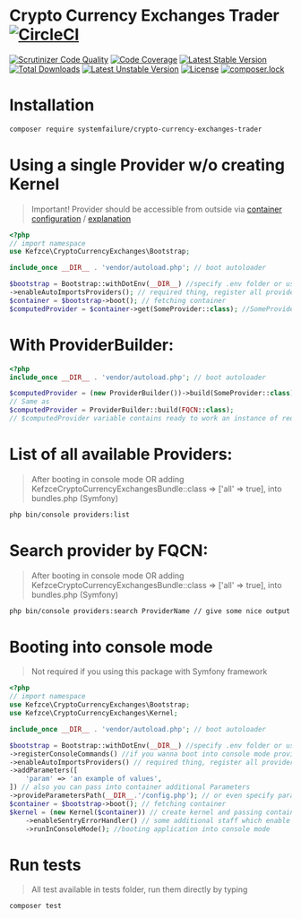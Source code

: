 # Crypto Currency Exchanges Trader  [![CircleCI](https://travis-ci.com/kefzce/CryptoCurrencyExchangesTrader.svg?branch=master)](https://github.com/kefzce/CryptoCurrencyExchangesTrader) 

[![Scrutinizer Code Quality](https://scrutinizer-ci.com/g/kefzce/CryptoCurrencyExchangesTrader/badges/quality-score.png?b=master)](https://scrutinizer-ci.com/g/kefzce/CryptoCurrencyExchangesTrader/?branch=master)
[![Code Coverage](https://scrutinizer-ci.com/g/kefzce/CryptoCurrencyExchangesTrader/badges/coverage.png?b=master)](https://scrutinizer-ci.com/g/kefzce/CryptoCurrencyExchangesTrader/?branch=master)
[![Latest Stable Version](https://poser.pugx.org/kefzce/cli-parser/v/stable)](https://github.com/kefzce/CryptoCurrencyExchangesTrader) [![Total Downloads](https://poser.pugx.org/kefzce/cli-parser/downloads)](https://github.com/kefzce/CryptoCurrencyExchangesTrader) [![Latest Unstable Version](https://poser.pugx.org/kefzce/cli-parser/v/unstable)](https://github.com/kefzce/CryptoCurrencyExchangesTrader) [![License](https://poser.pugx.org/kefzce/cli-parser/license)](https://github.com/kefzce/CryptoCurrencyExchangesTrader) [![composer.lock](https://poser.pugx.org/kefzce/cli-parser/composerlock)](https://github.com/kefzce/CryptoCurrencyExchangesTrader)

# Installation
```bash
composer require systemfailure/crypto-currency-exchanges-trader
```
# Using a single Provider w/o creating Kernel
> Important! Provider should be accessible from outside via [container configuration](https://github.com/kefzce/CryptoCurrencyExchangesTrader/blob/master/src/CryptoCurrencyExchanges/Resources/services.yaml#L5) / [explanation](https://symfony.com/doc/current/service_container/alias_private.html)
```php
<?php
// import namespace
use Kefzce\CryptoCurrencyExchanges\Bootstrap;

include_once __DIR__ . 'vendor/autoload.php'; // boot autoloader

$bootstrap = Bootstrap::withDotEnv(__DIR__) //specify .env folder or use ::withEnvironmentValues() 
->enableAutoImportsProviders(); // required thing, register all providers into DependencyInjection Container
$container = $bootstrap->boot(); // fetching container
$computedProvider = $container->get(SomeProvider::class); //SomeProvider instance
```


# With ProviderBuilder:
```php
<?php
include_once __DIR__ . 'vendor/autoload.php'; // boot autoloader

$computedProvider = (new ProviderBuilder())->build(SomeProvider::class); 
// Same as
$computedProvider = ProviderBuilder::build(FQCN::class);
// $computedProvider variable contains ready to work an instance of required Provider.
```

# List of all available Providers:
> After booting in console mode OR adding KefzceCryptoCurrencyExchangesBundle::class => ['all' => true], into bundles.php (Symfony)
```bash
php bin/console providers:list
```
# Search provider by FQCN:
> After booting in console mode OR adding KefzceCryptoCurrencyExchangesBundle::class => ['all' => true], into bundles.php (Symfony)

```bash
php bin/console providers:search ProviderName // give some nice output information about provider
```
# Booting into console mode
> Not required if you using this package with Symfony framework
```php
<?php
// import namespace
use Kefzce\CryptoCurrencyExchanges\Bootstrap;
use Kefzce\CryptoCurrencyExchanges\Kernel;

include_once __DIR__ . 'vendor/autoload.php'; // boot autoloader

$bootstrap = Bootstrap::withDotEnv(__DIR__) //specify .env folder or use ::withEnvironmentValues() 
->registerConsoleCommands() //if you wanna boot into console mode provide a few commands
->enableAutoImportsProviders() // required thing, register all providers into DependencyInjection Container
->addParameters([
    'param' => 'an example of values',
]) // also you can pass into container additional Parameters
->provideParametersPath(__DIR__.'/config.php'); // or even specify parameters file, which should be simple an array on configuration e.g return []
$container = $bootstrap->boot(); // fetching container
$kernel = (new Kernel($container)) // create kernel and passing container into 
    ->enableSentryErrorHandler() // some additional staff which enable sentry error handling(required sentry dsn)
    ->runInConsoleMode(); //booting application into console mode
```

# Run tests
> All test available in tests folder, run them directly by typing
```bash
composer test
```